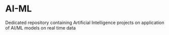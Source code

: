 # AI-ML
Dedicated repository containing Artificial Intelligence projects on application of AI/ML models on real time data
